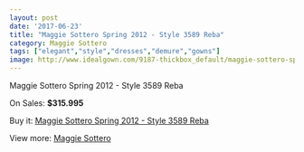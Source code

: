 ```yaml
---
layout: post
date: '2017-06-23'
title: "Maggie Sottero Spring 2012 - Style 3589 Reba"
category: Maggie Sottero
tags: ["elegant","style","dresses","demure","gowns"]
image: http://www.idealgown.com/9187-thickbox_default/maggie-sottero-spring-2012-style-3589-reba.jpg
---
```

Maggie Sottero Spring 2012 - Style 3589 Reba

On Sales: **$315.995**
<a href="https://www.idealgown.com/en/maggie-sottero/3838-maggie-sottero-spring-2012-style-3589-reba.html"><amp-img layout="responsive" width="600" height="600" src="//www.idealgown.com/9187-thickbox_default/maggie-sottero-spring-2012-style-3589-reba.jpg" alt="Maggie Sottero Spring 2012 - Style 3589 Reba 0" /></a>
<a href="https://www.idealgown.com/en/maggie-sottero/3838-maggie-sottero-spring-2012-style-3589-reba.html"><amp-img layout="responsive" width="600" height="600" src="//www.idealgown.com/9188-thickbox_default/maggie-sottero-spring-2012-style-3589-reba.jpg" alt="Maggie Sottero Spring 2012 - Style 3589 Reba 1" /></a>

Buy it: [Maggie Sottero Spring 2012 - Style 3589 Reba](https://www.idealgown.com/en/maggie-sottero/3838-maggie-sottero-spring-2012-style-3589-reba.html "Maggie Sottero Spring 2012 - Style 3589 Reba")

View more: [Maggie Sottero](https://www.idealgown.com/en/45-maggie-sottero "Maggie Sottero")